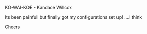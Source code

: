 KO-WAI-KOE - Kandace Willcox



Its been painfull but finally got my configurations set up! ....I think

Cheers
